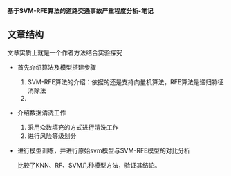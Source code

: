 **基于SVM-RFE算法的道路交通事故严重程度分析-笔记**

## 文章结构

文章实质上就是一个作者方法结合实验探究

- 首先介绍算法及模型搭建步骤

  1. SVM-RFE算法的介绍：依据的还是支持向量机算法，RFE算法是递归特征消除法
  2. 

- 介绍数据清洗工作

  1. 采用众数填充的方式进行清洗工作
  2. 进行风险等级划分

- 进行模型训练，并进行原始svm模型与SVM-RFE模型的对比分析

  比较了KNN、RF、SVM几种模型方法，验证其结论。